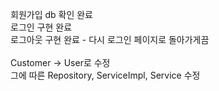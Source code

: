 회원가입 db 확인 완료</br>
로그인 구현 완료</br>
로그아웃 구현 완료 - 다시 로그인 페이지로 돌아가게끔<br>
<br>
Customer -> User로 수정
<br>
그에 따른 Repository, ServiceImpl, Service 수정
